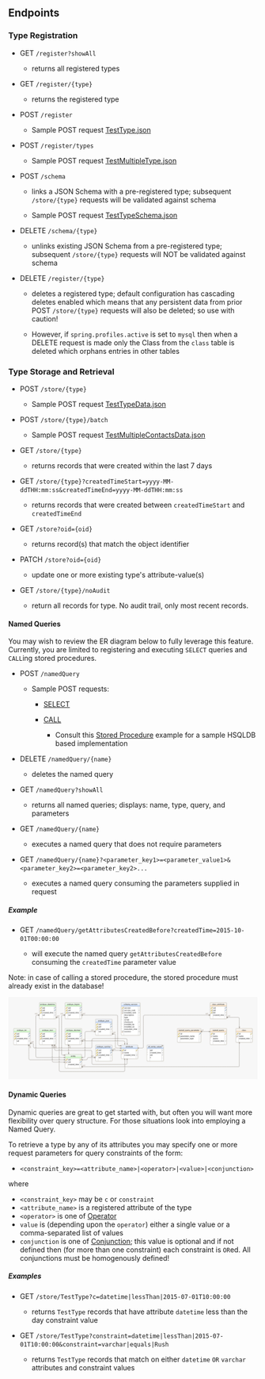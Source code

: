 ## Endpoints

### Type Registration

* GET `/register?showAll`

  * returns all registered types

* GET `/register/{type}`

  * returns the registered type

* POST `/register`

  * Sample POST request [TestType.json](https://github.com/fastnsilver/grivet/blob/master/core/test-resources/src/main/resources/TestType.json)

* POST `/register/types`

  * Sample POST request [TestMultipleType.json](https://github.com/fastnsilver/grivet/blob/master/core/test-resources/src/main/resources/TestMultipleType.json)

* POST `/schema`

  * links a JSON Schema with a pre-registered type; subsequent `/store/{type}` requests will be validated against schema

  * Sample POST request [TestTypeSchema.json](https://github.com/fastnsilver/grivet/blob/master/core/test-resources/src/main/resources/TestTypeSchema.json)

* DELETE `/schema/{type}`

  * unlinks existing JSON Schema from a pre-registered type; subsequent `/store/{type}` requests will NOT be validated against schema

* DELETE `/register/{type}`

  * deletes a registered type; default configuration has cascading deletes enabled which means that any persistent data from prior POST `/store/{type}` requests will also be deleted; so use with caution!

  * However, if `spring.profiles.active` is set to `mysql` then when a DELETE request is made only the Class from the `class` table is deleted which orphans entries in other tables


### Type Storage and Retrieval

* POST `/store/{type}`

  * Sample POST request [TestTypeData.json](https://github.com/fastnsilver/grivet/blob/master/core/test-resources/src/main/resources/TestTypeData.json)

* POST `/store/{type}/batch`

  * Sample POST request [TestMultipleContactsData.json](https://github.com/fastnsilver/grivet/blob/master/core/test-resources/src/main/resources/TestMultipleContactsData.json)

* GET `/store/{type}`

  * returns records that were created within the last 7 days

* GET `/store/{type}?createdTimeStart=yyyy-MM-ddTHH:mm:ss&createdTimeEnd=yyyy-MM-ddTHH:mm:ss`

  * returns records that were created between `createdTimeStart` and `createdTimeEnd`

* GET `/store?oid={oid}`
  
  * returns record(s) that match the object identifier

* PATCH `/store?oid={oid}`

  * update one or more existing type's attribute-value(s)
  
* GET `/store/{type}/noAudit`

  * return all records for type. No audit trail, only most recent records.

#### Named Queries

You may wish to review the ER diagram below to fully leverage this feature.  Currently, you are limited to registering and executing `SELECT` queries and `CALL`ing stored procedures.  

* POST `/namedQuery`

  * Sample POST requests:

    * [SELECT](https://github.com/fastnsilver/grivet/blob/master/core/test-resources/src/main/resources/TestSelectQuery.json)
    * [CALL](https://github.com/fastnsilver/grivet/blob/master/core/test-resources/src/main/resources/TestSprocQuery.json)

      * Consult this [Stored Procedure](https://github.com/fastnsilver/grivet/blob/master/core/test-resources/src/main/resources/db/hsqldb/V1_1__add_test_sproc.sql) example for a sample HSQLDB based implementation

* DELETE `/namedQuery/{name}`

  * deletes the named query

* GET `/namedQuery?showAll`

  * returns all named queries; displays: name, type, query, and parameters

* GET `/namedQuery/{name}`

  * executes a named query that does not require parameters

* GET `/namedQuery/{name}?<parameter_key1>=<parameter_value1>&<parameter_key2>=<parameter_key2>...`

  * executes a named query consuming the parameters supplied in request

##### Example

* GET `/namedQuery/getAttributesCreatedBefore?createdTime=2015-10-01T00:00:00`

  * will execute the named query `getAttributesCreatedBefore` consuming the `createdTime` parameter value

Note: in case of calling a stored procedure, the stored procedure must already exist in the database!

![this ER diagram](images/er-diagram.png "ER Diagram")


#### Dynamic Queries

Dynamic queries are great to get started with, but often you will want more flexibility over query structure.  For those situations look into employing a Named Query.

To retrieve a type by any of its attributes you may specify one or more request parameters for query constraints of the form:

* `<constraint_key>=<attribute_name>|<operator>|<value>|<conjunction>`

where

* `<constraint_key>` may be `c` or `constraint`
* `<attribute_name>` is a registered attribute of the type
* `<operator>` is one of [Operator](https://github.com/fastnsilver/grivet/blob/master/core/services/src/main/java/com/fns/grivet/query/Operator.java)
* `value` is (depending upon the `operator`) either a single value or a comma-separated list of values
* `conjunction` is one of [Conjunction](https://github.com/fastnsilver/grivet/blob/master/core/services/src/main/java/com/fns/grivet/query/Conjunction.java); this value is optional and if not defined then (for more than one constraint) each constraint is `OR`ed. All conjunctions must be homogenously defined!

##### Examples

* GET `/store/TestType?c=datetime|lessThan|2015-07-01T10:00:00`

  * returns `TestType` records that have attribute `datetime` less than the day constraint value

* GET `/store/TestType?constraint=datetime|lessThan|2015-07-01T10:00:00&constraint=varchar|equals|Rush`

  * returns `TestType` records that match on either `datetime` `OR` `varchar` attributes and constraint values
